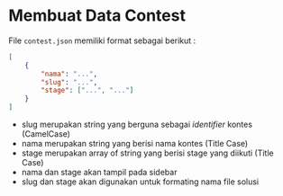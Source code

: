 # Membuat Data Contest

File `contest.json` memiliki format sebagai berikut :
```json
[
	{
		"nama": "...",
		"slug": "...",
		"stage": ["...", "..."]
	}
]
```

- slug merupakan string yang berguna sebagai *identifier* kontes (CamelCase)
- nama merupakan string yang berisi nama kontes (Title Case)
- stage merupakan array of string yang berisi stage yang diikuti (Title Case)
- nama dan stage akan tampil pada sidebar
- slug dan stage akan digunakan untuk formating nama file solusi